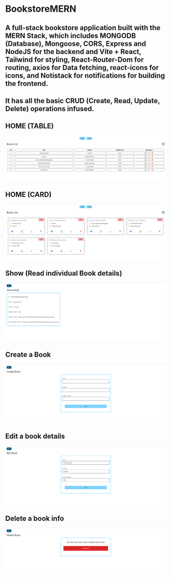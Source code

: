 # BookstoreMERN
## A full-stack bookstore application built with the MERN Stack, which includes MONGODB (Database), Mongoose, CORS, Express and NodeJS for the backend and Vite + React, Tailwind for styling, React-Router-Dom for routing, axios for Data fetching, react-icons for icons, and Notistack for notifications for building the frontend.
## It has all the basic CRUD (Create, Read, Update, Delete) operations infused.

## HOME (TABLE)
<img src="/Screenshots/HomeTable.PNG" />

## HOME (CARD)
<img src="/Screenshots/HomeCard.PNG" />

## Show (Read individual Book details)
<img src="/Screenshots/Show.PNG" />

## Create a Book
<img src="/Screenshots/Create.PNG" />

## Edit a book details
<img src="/Screenshots/Edit.PNG" />

## Delete a book info
<img src="/Screenshots/Delete.PNG" />
